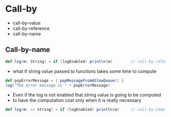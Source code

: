 # Call-by

- call-by-value
- call-by-reference
- call-by-name

## Call-by-name

```scala
def log(m: String) = if (logEnabled) println(m)        // call-by-reference
```

- what if string value passed to functions takes some time to compute

```scala
def popErrorMessage = { popMessageFromASlowQueue() }
log("The error message is " + popErrorMessage)
```

- Even if the log is not enabled that string value is going to be computed
- to have the computation cost only when it is really necessary

```scala
def log(m: => String) = if (logEnabled) println(m)     // call-by-name
```
